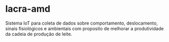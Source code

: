 # lacra-amd
Sistema IoT para coleta de dados sobre comportamento, deslocamento, sinais fisiológicos e ambientais com proposito de melhorar a produtividade da cadeia de produção de leite.
